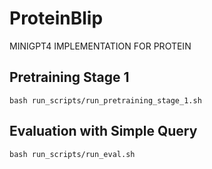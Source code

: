 # ProteinBlip
MINIGPT4 IMPLEMENTATION FOR PROTEIN

## Pretraining Stage 1
```
bash run_scripts/run_pretraining_stage_1.sh
```

## Evaluation with Simple Query
```
bash run_scripts/run_eval.sh
```
